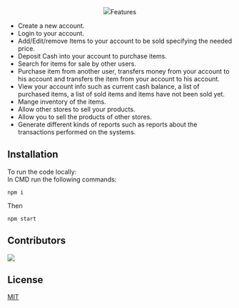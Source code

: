 <p align="center">
    <img src="https://github.com/dinaabdulrasoul/Bargain-Marketplace-Frontend/blob/main/Products%20Page/src/assets/icon-big.png>
</p>
# Bargain Marketplace (Front End)

Bargain is an online marketplace that allows businesses to sell, market and showcase their products. It also offers individuals the opportunity to buy products from the platform easily and securely.

## Features
* Create a new account.
* Login to your account.
* Add/Edit/remove Items to your account to be sold specifying the needed price.
* Deposit Cash into your account to purchase items.
* Search for items for sale by other users.
* Purchase item from another user, transfers money from your account to his account and transfers the item from your account to his account.
* View your account info such as current cash balance, a list of purchased items, a list of sold items and items have not been sold yet.
* Mange inventory of the items.
* Allow other stores to sell your products.
* Allow you to sell the products of other stores.
* Generate different kinds of reports such as reports about the transactions performed on the systems.

## Installation

To run the code locally:  
In CMD run the following commands:
```
npm i
```
Then 
```
npm start
```
## Contributors
<a href="https://github.com/dinaabdulrasoul/Bargain-Marketplace-Frontend/graphs/contributors">
    
  <img src="https://contributors-img.web.app/image?repo=dinaabdulrasoul/Bargain-Marketplace-Frontend" />
</a>

## License
[MIT](https://choosealicense.com/licenses/mit/)
